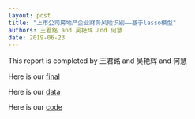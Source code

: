 ```yaml
---
layout: post
title: "上市公司房地产企业财务风险识别——基于lasso模型"
authors: 王君銘 and 吴艳辉 and 何慧
date: 2019-06-23
---
```


This report is completed by 王君銘 and 吴艳辉 and 何慧

Here is our  [final]({{site.baseurl}}/assets/final.pdf)

Here is our  [data](/assets/data.csv)

Here is our  [code](/assets/code.do)

